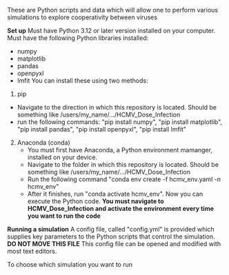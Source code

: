 These are Python scripts and data which will allow one to perform various simulations to explore cooperativity between viruses

**Set up**
Must have Python 3.12 or later version installed on your computer.
Must have the following Python libraries installed:
 - numpy
 - matplotlib
 - pandas
 - openpyxl
 - lmfit
You can install these using two methods:
1. pip
 - Navigate to the direction in which this repository is located. Should be something like /users/my_name/.../HCMV_Dose_Infection
 - run the following commands: "pip install numpy", "pip install matplotlib", "pip install pandas", "pip install openpyxl", "pip install lmfit"
2. Anaconda (conda)
   - You must first have Anaconda, a Python environment mamanger, installed on your device.
   - Navigate to the folder in which this repository is located. Should be something like /users/my_name/.../HCMV_Dose_Infection
   - Run the following command "conda env create -f hcmv_env.yaml -n hcmv_env"
   - After it finishes, run "conda activate hcmv_env". Now you can execute the Python code.
           **You must navigate to HCMV_Dose_Infection and activate the environment every time you want to run the code**

  **Running a simulation**
  A config file, called "config.yml" is provided which supplies key parameters to the Python scripts that control the simulation. **DO NOT MOVE THIS FILE**
  This config file can be opened and modified with most text editors.

  To choose which simulation you want to run